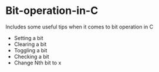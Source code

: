 # Bit-operation-in-C
Includes some useful tips when it comes to bit operation in C
* Setting a bit
* Clearing a bit
* Toggling a bit
* Checking a bit
* Change Nth bit to x

